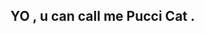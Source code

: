## YO , u can call me Pucci Cat .  

<div id="lottie"></div>
<script src="https://unpkg.com/lottie-web@5.7.4/build/player/lottie.min.js"></script>
<script>
  lottie.loadAnimation({
    container: document.getElementById('lottie'),
    renderer: 'svg',
    loop: true,
    autoplay: true,
    path: '[your-animation.json](https://app.lottiefiles.com/share/5c122300-94d2-402e-922d-b14929074ec2)'
  });
</script>

